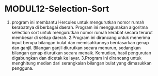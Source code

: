 # MODUL12-Selection-Sort
1. program ini membantu Hercules untuk mengurutkan nomor rumah kerabatnya di berbagai daerah. Program ini menggunakan algoritma selection sort untuk mengurutkan nomor rumah kerabat secara terurut membesar di setiap daerah.
2.Program ini dirancang untuk menerima input berupa bilangan bulat dan memisahkannya berdasarkan genap dan ganjil. Bilangan ganjil diurutkan secara menurun, sedangkan bilangan genap diurutkan secara menaik. Kemudian, hasil pengurutan digabungkan dan dicetak ke layar.
3.Program ini dirancang untuk menghitung median dari serangkaian bilangan bulat yang dimasukkan pengguna.
